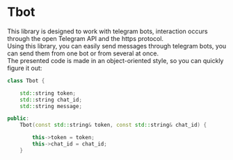 # Tbot
 This library is designed to work with telegram bots, interaction occurs through the open Telegram API and the https protocol.\
Using this library, you can easily send messages through telegram bots, you can send them from one bot or from several at once.\
The presented code is made in an object-oriented style, so you can quickly figure it out:
```c++
class Tbot {

    std::string token;
    std::string chat_id;
    std::string message;

public:
    Tbot(const std::string& token, const std::string& chat_id) {

        this->token = token;
        this->chat_id = chat_id;
    }
```
